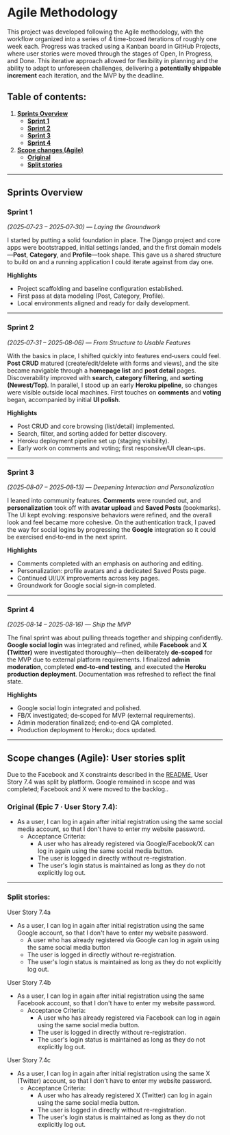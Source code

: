 # **Agile Methodology** 

This project was developed following the Agile methodology, with the workflow organized into a series of 4 time-boxed iterations of roughly one week each. Progress was tracked using a Kanban board in GitHub Projects, where user stories were moved through the stages of Open, In Progress, and Done. This iterative approach allowed for flexibility in planning and the ability to adapt to unforeseen challenges, delivering a **potentially shippable increment** each iteration, and the MVP by the deadline.

## Table of contents:
1. [**Sprints Overview**](#sprints-overview)
    * [**Sprint 1**](#sprint-1)
    * [**Sprint 2**](#sprint-2)
    * [**Sprint 3**](#sprint-3)
    * [**Sprint 4**](#sprint-4)
2. [**Scope changes (Agile)**](#scope-changes-agile-user-stories-split)
    * [**Original**](#original-epic-7--user-story-74)
    * [**Split stories**](#split-stories)

***
## Sprints Overview

### **Sprint 1** 
*(2025‑07‑23 – 2025‑07‑30) — Laying the Groundwork*

I started by putting a solid foundation in place. The Django project and core apps were bootstrapped, initial settings landed, and the first domain models—**Post**, **Category**, and **Profile**—took shape. This gave us a shared structure to build on and a running application I could iterate against from day one.

**Highlights**
* Project scaffolding and baseline configuration established.
* First pass at data modeling (Post, Category, Profile).
* Local environments aligned and ready for daily development.

---

### **Sprint 2** 
*(2025‑07‑31 – 2025‑08‑06) — From Structure to Usable Features*

With the basics in place, I shifted quickly into features end‑users could feel. **Post CRUD** matured (create/edit/delete with forms and views), and the site became navigable through a **homepage list** and **post detail** pages. Discoverability improved with **search**, **category filtering**, and **sorting (Newest/Top)**. In parallel, I stood up an early **Heroku pipeline**, so changes were visible outside local machines. First touches on **comments** and **voting** began, accompanied by initial **UI polish**.

**Highlights**
* Post CRUD and core browsing (list/detail) implemented.
* Search, filter, and sorting added for better discovery.
* Heroku deployment pipeline set up (staging visibility).
* Early work on comments and voting; first responsive/UI clean‑ups.

---

### **Sprint 3** 
*(2025‑08‑07 – 2025‑08‑13) — Deepening Interaction and Personalization*

I leaned into community features. **Comments** were rounded out, and **personalization** took off with **avatar upload** and **Saved Posts** (bookmarks). The UI kept evolving: responsive behaviors were refined, and the overall look and feel became more cohesive. On the authentication track, I paved the way for social logins by progressing the **Google** integration so it could be exercised end‑to‑end in the next sprint.

**Highlights**
* Comments completed with an emphasis on authoring and editing.
* Personalization: profile avatars and a dedicated Saved Posts page.
* Continued UI/UX improvements across key pages.
* Groundwork for Google social sign‑in completed.

---

### **Sprint 4** 
*(2025‑08‑14 – 2025‑08‑16) — Ship the MVP*

The final sprint was about pulling threads together and shipping confidently. **Google social login** was integrated and refined, while **Facebook** and **X (Twitter)** were investigated thoroughly—then deliberately **de‑scoped** for the MVP due to external platform requirements. I finalized **admin moderation**, completed **end‑to‑end testing**, and executed the **Heroku production deployment**. Documentation was refreshed to reflect the final state.

**Highlights**
* Google social login integrated and polished.
* FB/X investigated; de‑scoped for MVP (external requirements).
* Admin moderation finalized; end‑to‑end QA completed.
* Production deployment to Heroku; docs updated.

***
## **Scope changes (Agile): User stories split**
Due to the Facebook and X constraints described in the [README](README.md), User Story 7.4 was split by platform. Google remained in scope and was completed; Facebook and X were moved to the backlog..

### Original (Epic 7 · User Story 7.4):
* As a user, I can log in again after initial registration using the same social media account, so that I don't have to enter my website password.
    * Acceptance Criteria:
        * A user who has already registered via Google/Facebook/X can log in again using the same social media button.
        * The user is logged in directly without re-registration.
        * The user's login status is maintained as long as they do not explicitly log out.

---
### Split stories:

User Story 7.4a
* As a user, I can log in again after initial registration using the same Google account, so that I don't have to enter my website password.
    * A user who has already registered via Google can log in again using the same social media button
    * The user is logged in directly without re-registration.
    * The user's login status is maintained as long as they do not explicitly log out.

User Story 7.4b
* As a user, I can log in again after initial registration using the same Facebook account, so that I don't have to enter my website password.
    * Acceptance Criteria:
        * A user who has already registered via Facebook can log in again using the same social media button.
        * The user is logged in directly without re-registration.
        * The user's login status is maintained as long as they do not explicitly log out.

User Story 7.4c
* As a user, I can log in again after initial registration using the same X (Twitter) account, so that I don't have to enter my website password.
    * Acceptance Criteria:
        * A user who has already registered X (Twitter) can log in again using the same social media button.
        * The user is logged in directly without re-registration.
        * The user's login status is maintained as long as they do not explicitly log out.
